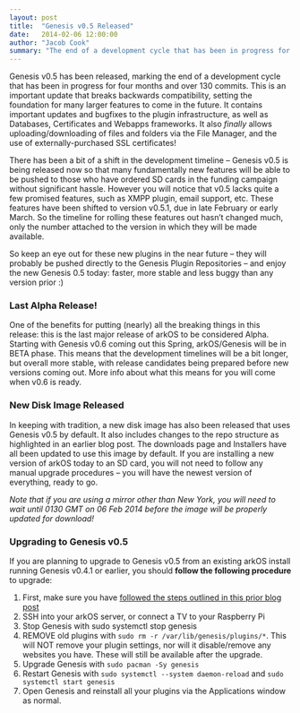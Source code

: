```yaml
---
layout: post
title:  "Genesis v0.5 Released"
date:   2014-02-06 12:00:00
author: "Jacob Cook"
summary: "The end of a development cycle that has been in progress for four months and over 130 commits."
---
```

Genesis v0.5 has been released, marking the end of a development cycle that has been in progress for four months and over 130 commits. This is an important update that breaks backwards compatibility, setting the foundation for many larger features to come in the future. It contains important updates and bugfixes to the plugin infrastructure, as well as Databases, Certificates and Webapps frameworks. It also *finally* allows uploading/downloading of files and folders via the File Manager, and the use of externally-purchased SSL certificates!

There has been a bit of a shift in the development timeline – Genesis v0.5 is being released now so that many fundamentally new features will be able to be pushed to those who have ordered SD cards in the funding campaign without significant hassle. However you will notice that v0.5 lacks quite a few promised features, such as XMPP plugin, email support, etc. These features have been shifted to version v0.5.1, due in late February or early March. So the timeline for rolling these features out hasn’t changed much, only the number attached to the version in which they will be made available.

So keep an eye out for these new plugins in the near future – they will probably be pushed directly to the Genesis Plugin Repositories – and enjoy the new Genesis 0.5 today: faster, more stable and less buggy than any version prior :)

### Last Alpha Release!
One of the benefits for putting (nearly) all the breaking things in this release: this is the last major release of arkOS to be considered Alpha. Starting with Genesis v0.6 coming out this Spring, arkOS/Genesis will be in BETA phase. This means that the development timelines will be a bit longer, but overall more stable, with release candidates being prepared before new versions coming out. More info about what this means for you will come when v0.6 is ready.

### New Disk Image Released
In keeping with tradition, a new disk image has also been released that uses Genesis v0.5 by default. It also includes changes to the repo structure as highlighted in an earlier blog post. The downloads page and Installers have all been updated to use this image by default. If you are installing a new version of arkOS today to an SD card, you will not need to follow any manual upgrade procedures – you will have the newest version of everything, ready to go.

*Note that if you are using a mirror other than New York, you will need to wait until 0130 GMT on 06 Feb 2014 before the image will be properly updated for download!*

### Upgrading to Genesis v0.5
If you are planning to upgrade to Genesis v0.5 from an existing arkOS install running Genesis v0.4.1 or earlier, you should **follow the following procedure** to upgrade:

 1. First, make sure you have [followed the steps outlined in this prior blog post](https://arkos.io/2014/01/repo-changes-important-update-information/)
 2. SSH into your arkOS server, or connect a TV to your Raspberry Pi
 3. Stop Genesis with sudo systemctl stop genesis
 4. REMOVE old plugins with `sudo rm -r /var/lib/genesis/plugins/*`. This will NOT remove your plugin settings, nor will it disable/remove any websites you have. These will still be available after the upgrade.
 5. Upgrade Genesis with `sudo pacman -Sy genesis`
 6. Restart Genesis with `sudo systemctl --system daemon-reload` and `sudo systemctl start genesis`
 7. Open Genesis and reinstall all your plugins via the Applications window as normal.
